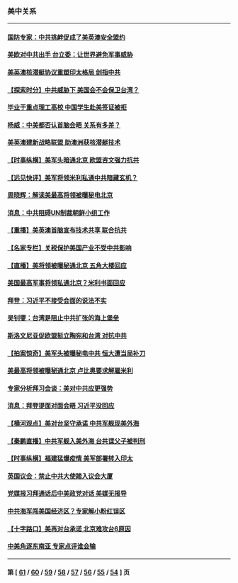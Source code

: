 ### 美中关系
---
#### [国防专家：中共挑衅促成了美英澳安全盟约](../../pages/nf1412576/n13239263.md) 
#### [美欧对中共出手 台立委：让世界避免军事威胁](../../pages/nf1412576/n13238814.md) 
#### [美英澳核潜艇协议重塑印太格局 剑指中共](../../pages/nf1412576/n13239197.md) 
#### [【探索时分】中共威胁下 美国会不会保卫台湾？](../../pages/nf1412576/n13236928.md) 
#### [毕业于重点理工高校 中国学生赴美签证被拒](../../pages/nf1412576/n13237415.md) 
#### [杨威：中美都否认首脑会晤 关系有多差？](../../pages/nf1412576/n13237533.md) 
#### [美英澳建新战略联盟 助澳洲获核潜艇技术](../../pages/nf1412576/n13237150.md) 
#### [【时事纵横】美军头暗通北京 欧盟咨文强力抗共](../../pages/nf1412576/n13237112.md) 
#### [【远见快评】美军将领米利私通中共暗藏玄机？](../../pages/nf1412576/n13237078.md) 
#### [周晓辉：解读美最高将领被曝秘电北京](../../pages/nf1412576/n13236873.md) 
#### [消息：中共阻碍UN制裁朝鲜小组工作](../../pages/nf1412576/n13236870.md) 
#### [【重播】美英澳首脑宣布技术共享 联合抗共](../../pages/nf1412576/n13236910.md) 
#### [【名家专栏】关税保护美国产业不受中共影响](../../pages/nf1412576/n13236146.md) 
#### [【直播】美将领被曝秘通北京 五角大楼回应](../../pages/nf1412576/n13236909.md) 
#### [美国最高军事将领私通北京？米利书面回应](../../pages/nf1412576/n13236823.md) 
#### [拜登：习近平不接受会面的说法不实](../../pages/nf1412576/n13236728.md) 
#### [吴钊燮：台湾是阻止中共扩张的海上堡垒](../../pages/nf1412576/n13236600.md) 
#### [斯洛文尼亚促欧盟挺立陶宛和台湾 对抗中共](../../pages/nf1412576/n13236467.md) 
#### [【拍案惊奇】美军头被曝秘电中共 恒大遭当局补刀](../../pages/nf1412576/n13234722.md) 
#### [美最高将领被曝秘通北京 卢比奥要求解雇米利](../../pages/nf1412576/n13234647.md) 
#### [专家分析拜习会谈：美对中共应更强势](../../pages/nf1412576/n13233514.md) 
#### [消息：拜登提面对面会晤 习近平没回应](../../pages/nf1412576/n13234614.md) 
#### [【横河观点】美对台坚守承诺 中共军舰现美外海](../../pages/nf1412576/n13234540.md) 
#### [【秦鹏直播】中共军舰入美外海 台共谍父子被判刑](../../pages/nf1412576/n13234517.md) 
#### [【时事纵横】福建猛爆疫情 美军部署转入印太](../../pages/nf1412576/n13234487.md) 
#### [英国议会：禁止中共大使踏入议会大厦](../../pages/nf1412576/n13234175.md) 
#### [党媒报习拜通话后中美政党对话 美媒无报导](../../pages/nf1412576/n13234138.md) 
#### [中共海军闯美国经济区？专家解小粉红误区](../../pages/nf1412576/n13234062.md) 
#### [【十字路口】美再对台承诺 北京难攻台6原因](../../pages/nf1412576/n13233361.md) 
#### [中美角逐东南亚 专家点评谁会输](../../pages/nf1412576/n13231700.md) 

---
#### 第 [ [61](./61.md) / [60](./60.md) / [59](./59.md) / [58](./58.md) / [57](./57.md) / [56](./56.md) / [55](./55.md) / [54](./54.md) ] 页
